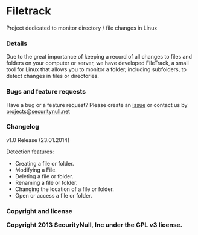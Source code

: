 <h1>Filetrack</h1>

Project dedicated to monitor directory / file changes in Linux

<h3>Details</h3>

Due to the great importance of keeping a record of all changes to files and folders on your computer or server, we have developed FileTrack, a small tool for Linux that allows you to monitor a folder, including subfolders, to detect changes in files or directories.

<h3>Bugs and feature requests</h3>
 
<p>Have a bug or a feature request? Please create an <a href="https://github.com/SecurityNull/filetrack/issues">issue</a> or contact us by <a href="mailto:projects@securitynull.net">projects@securitynull.net</a></p>
 
<h3>Changelog</h3>

<p>v1.0 Release (23.01.2014)</p>

Detection features:

- Creating a file or folder. 
- Modifying a File. 
- Deleting a file or folder. 
- Renaming a file or folder. 
- Changing the location of a file or folder. 
- Open or access a file or folder.

<h3>Copyright and license

Copyright 2013 SecurityNull, Inc under the GPL v3 license.<h3>

